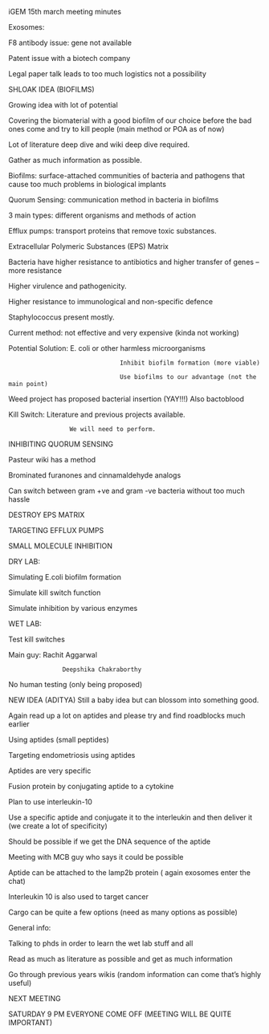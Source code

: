 iGEM 15th march meeting minutes 

Exosomes:  

F8 antibody issue: gene not available 

Patent issue with a biotech company 

Legal paper talk leads to too much logistics not a possibility 

 

SHLOAK IDEA (BIOFILMS) 

Growing idea with lot of potential 

Covering the biomaterial with a good biofilm of our choice before the bad ones come and try to kill people (main method or POA as of now) 

Lot of literature deep dive and wiki deep dive required. 

Gather as much information as possible.  

Biofilms: surface-attached communities of bacteria and pathogens that cause too much problems in biological implants 

Quorum Sensing: communication method in bacteria in biofilms 

3 main types: different organisms and methods of action 

Efflux pumps: transport proteins that remove toxic substances. 

Extracellular Polymeric Substances (EPS) Matrix 

Bacteria have higher resistance to antibiotics and higher transfer of genes – more resistance 

Higher virulence and pathogenicity. 

Higher resistance to immunological and non-specific defence 

Staphylococcus present mostly. 

Current method: not effective and very expensive (kinda not working) 

Potential Solution: E. coli or other harmless microorganisms 

                                   Inhibit biofilm formation (more viable) 

                                   Use biofilms to our advantage (not the main point) 

Weed project has proposed bacterial insertion (YAY!!!) Also bactoblood 

Kill Switch: Literature and previous projects available. 

                     We will need to perform. 

INHIBITING QUORUM SENSING 

Pasteur wiki has a method  

Brominated furanones and cinnamaldehyde analogs 

Can switch between gram +ve and gram -ve bacteria without too much hassle 

DESTROY EPS MATRIX 

TARGETING EFFLUX PUMPS 

SMALL MOLECULE INHIBITION 

DRY LAB: 

Simulating E.coli biofilm formation 

Simulate kill switch function 

Simulate inhibition by various enzymes 

WET LAB: 

Test kill switches  

Main guy: Rachit Aggarwal 

                   Deepshika Chakraborthy 

No human testing (only being proposed)  

NEW IDEA (ADITYA) 
Still a baby idea but can blossom into something good. 

Again read up a lot on aptides and please try and find roadblocks much earlier  

Using aptides (small peptides) 

Targeting endometriosis using aptides 

Aptides are very specific 

Fusion protein by conjugating aptide to a cytokine 

Plan to use interleukin-10 

Use a specific aptide and conjugate it to the interleukin and then deliver it (we create a lot of specificity) 

Should be possible if we get the DNA sequence of the aptide 

Meeting with MCB guy who says it could be possible 

Aptide can be attached to the lamp2b protein ( again exosomes enter the chat) 

Interleukin 10 is also used to target cancer  

Cargo can be quite a few options (need as many options as possible) 

General info: 

Talking to phds in order to learn the wet lab stuff and all 

Read as much as literature as possible and get as much information 

Go through previous years wikis (random information can come that’s highly useful) 

NEXT MEETING  

SATURDAY 9 PM EVERYONE COME OFF (MEETING WILL BE QUITE IMPORTANT)     